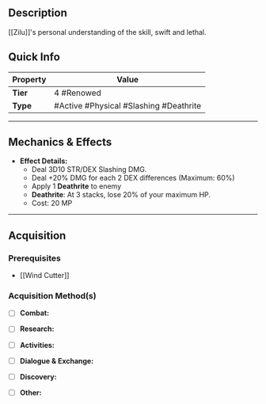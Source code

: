 ## Description
 [[Zilu]]'s personal understanding of the skill, swift and lethal.

## Quick Info
| Property | Value                                  |
| -------- | -------------------------------------- |
| **Tier** | 4 #Renowed                             |
| **Type** | #Active #Physical #Slashing #Deathrite |

---

## Mechanics & Effects
- **Effect Details:**
    - Deal 3D10 STR/DEX Slashing DMG.
    - Deal +20% DMG for each 2 DEX differences (Maximum: 60%)
    - Apply 1 **Deathrite** to enemy 
    - **Deathrite**: At 3 stacks, lose 20% of your maximum HP.
    - Cost: 20 MP

---

## Acquisition
### Prerequisites
- [[Wind Cutter]]

### Acquisition Method(s)
- [ ] **Combat:** 
- [ ] **Research:** 
- [ ] **Activities:** 
- [ ] **Dialogue & Exchange:** 
- [ ] **Discovery:** 
- [ ] **Other:** 

